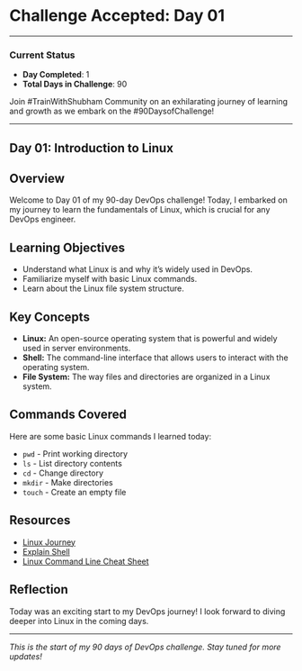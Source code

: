 # Challenge Accepted: Day 01

---

### Current Status
- **Day Completed**: 1
- **Total Days in Challenge**: 90

Join #TrainWithShubham Community on an exhilarating journey of learning and growth as we embark on the #90DaysofChallenge!

---

## Day 01: Introduction to Linux


## Overview
Welcome to Day 01 of my 90-day DevOps challenge! Today, I embarked on my journey to learn the fundamentals of Linux, which is crucial for any DevOps engineer.

## Learning Objectives
- Understand what Linux is and why it’s widely used in DevOps.
- Familiarize myself with basic Linux commands.
- Learn about the Linux file system structure.

## Key Concepts
- **Linux:** An open-source operating system that is powerful and widely used in server environments.
- **Shell:** The command-line interface that allows users to interact with the operating system.
- **File System:** The way files and directories are organized in a Linux system.

## Commands Covered
Here are some basic Linux commands I learned today:

- `pwd` - Print working directory
- `ls` - List directory contents
- `cd` - Change directory
- `mkdir` - Make directories
- `touch` - Create an empty file

## Resources
- [Linux Journey](https://linuxjourney.com/)
- [Explain Shell](https://explainshell.com/)
- [Linux Command Line Cheat Sheet](https://www.cheatography.com/davechild/cheat-sheets/linux-command-line/)

## Reflection
Today was an exciting start to my DevOps journey! I look forward to diving deeper into Linux in the coming days. 

---

*This is the start of my 90 days of DevOps challenge. Stay tuned for more updates!*

